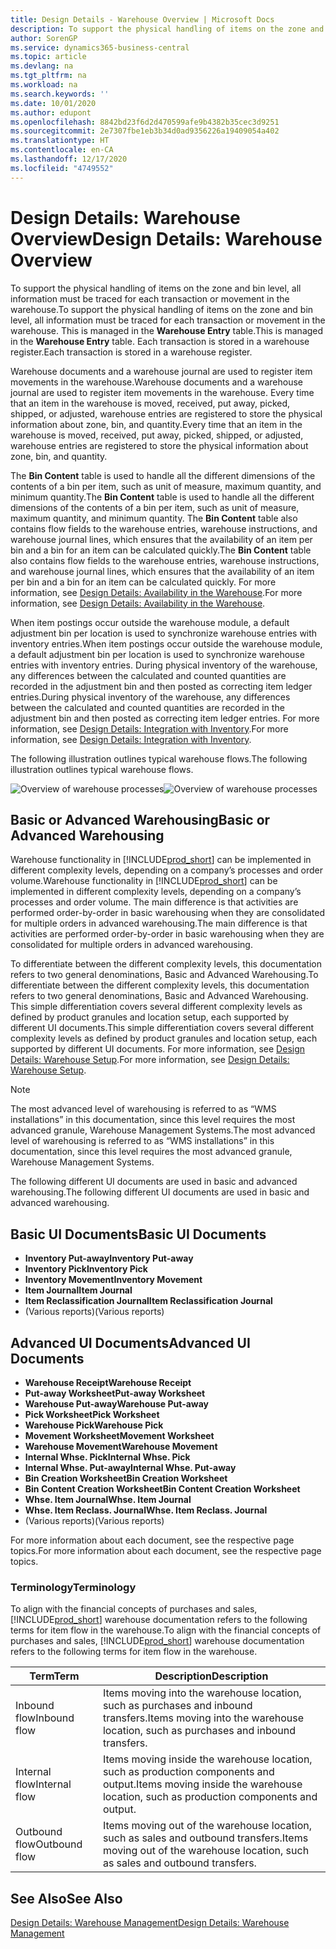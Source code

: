 ```yaml
---
title: Design Details - Warehouse Overview | Microsoft Docs
description: To support the physical handling of items on the zone and bin level, all information must be traced for each transaction or movement in the warehouse. This is managed in the **Warehouse Entry** table. Each transaction is stored in a warehouse register.
author: SorenGP
ms.service: dynamics365-business-central
ms.topic: article
ms.devlang: na
ms.tgt_pltfrm: na
ms.workload: na
ms.search.keywords: ''
ms.date: 10/01/2020
ms.author: edupont
ms.openlocfilehash: 8842bd23f6d2d470599afe9b4382b35cec3d9251
ms.sourcegitcommit: 2e7307fbe1eb3b34d0ad9356226a19409054a402
ms.translationtype: HT
ms.contentlocale: en-CA
ms.lasthandoff: 12/17/2020
ms.locfileid: "4749552"
---
```

# <a name="design-details-warehouse-overview"></a><span data-ttu-id="85e4c-105">Design Details: Warehouse Overview</span><span class="sxs-lookup"><span data-stu-id="85e4c-105">Design Details: Warehouse Overview</span></span>
<span data-ttu-id="85e4c-106">To support the physical handling of items on the zone and bin level, all information must be traced for each transaction or movement in the warehouse.</span><span class="sxs-lookup"><span data-stu-id="85e4c-106">To support the physical handling of items on the zone and bin level, all information must be traced for each transaction or movement in the warehouse.</span></span> <span data-ttu-id="85e4c-107">This is managed in the **Warehouse Entry** table.</span><span class="sxs-lookup"><span data-stu-id="85e4c-107">This is managed in the **Warehouse Entry** table.</span></span> <span data-ttu-id="85e4c-108">Each transaction is stored in a warehouse register.</span><span class="sxs-lookup"><span data-stu-id="85e4c-108">Each transaction is stored in a warehouse register.</span></span>  

<span data-ttu-id="85e4c-109">Warehouse documents and a warehouse journal are used to register item movements in the warehouse.</span><span class="sxs-lookup"><span data-stu-id="85e4c-109">Warehouse documents and a warehouse journal are used to register item movements in the warehouse.</span></span> <span data-ttu-id="85e4c-110">Every time that an item in the warehouse is moved, received, put away, picked, shipped, or adjusted, warehouse entries are registered to store the physical information about zone, bin, and quantity.</span><span class="sxs-lookup"><span data-stu-id="85e4c-110">Every time that an item in the warehouse is moved, received, put away, picked, shipped, or adjusted, warehouse entries are registered to store the physical information about zone, bin, and quantity.</span></span>

<span data-ttu-id="85e4c-111">The **Bin Content** table is used to handle all the different dimensions of the contents of a bin per item, such as unit of measure, maximum quantity, and minimum quantity.</span><span class="sxs-lookup"><span data-stu-id="85e4c-111">The **Bin Content** table is used to handle all the different dimensions of the contents of a bin per item, such as unit of measure, maximum quantity, and minimum quantity.</span></span> <span data-ttu-id="85e4c-112">The **Bin Content** table also contains flow fields to the warehouse entries, warehouse instructions, and warehouse journal lines, which ensures that the availability of an item per bin and a bin for an item can be calculated quickly.</span><span class="sxs-lookup"><span data-stu-id="85e4c-112">The **Bin Content** table also contains flow fields to the warehouse entries, warehouse instructions, and warehouse journal lines, which ensures that the availability of an item per bin and a bin for an item can be calculated quickly.</span></span> <span data-ttu-id="85e4c-113">For more information, see [Design Details: Availability in the Warehouse](design-details-availability-in-the-warehouse.md).</span><span class="sxs-lookup"><span data-stu-id="85e4c-113">For more information, see [Design Details: Availability in the Warehouse](design-details-availability-in-the-warehouse.md).</span></span>  

<span data-ttu-id="85e4c-114">When item postings occur outside the warehouse module, a default adjustment bin per location is used to synchronize warehouse entries with inventory entries.</span><span class="sxs-lookup"><span data-stu-id="85e4c-114">When item postings occur outside the warehouse module, a default adjustment bin per location is used to synchronize warehouse entries with inventory entries.</span></span> <span data-ttu-id="85e4c-115">During physical inventory of the warehouse, any differences between the calculated and counted quantities are recorded in the adjustment bin and then posted as correcting item ledger entries.</span><span class="sxs-lookup"><span data-stu-id="85e4c-115">During physical inventory of the warehouse, any differences between the calculated and counted quantities are recorded in the adjustment bin and then posted as correcting item ledger entries.</span></span> <span data-ttu-id="85e4c-116">For more information, see [Design Details: Integration with Inventory](design-details-integration-with-inventory.md).</span><span class="sxs-lookup"><span data-stu-id="85e4c-116">For more information, see [Design Details: Integration with Inventory](design-details-integration-with-inventory.md).</span></span>  

<span data-ttu-id="85e4c-117">The following illustration outlines typical warehouse flows.</span><span class="sxs-lookup"><span data-stu-id="85e4c-117">The following illustration outlines typical warehouse flows.</span></span>  

<span data-ttu-id="85e4c-118">![Overview of warehouse processes](media/design_details_warehouse_management_overview.png "Overview of warehouse processes")</span><span class="sxs-lookup"><span data-stu-id="85e4c-118">![Overview of warehouse processes](media/design_details_warehouse_management_overview.png "Overview of warehouse processes")</span></span>  

## <a name="basic-or-advanced-warehousing"></a><span data-ttu-id="85e4c-119">Basic or Advanced Warehousing</span><span class="sxs-lookup"><span data-stu-id="85e4c-119">Basic or Advanced Warehousing</span></span>  
<span data-ttu-id="85e4c-120">Warehouse functionality in [!INCLUDE[prod_short](includes/prod_short.md)] can be implemented in different complexity levels, depending on a company’s processes and order volume.</span><span class="sxs-lookup"><span data-stu-id="85e4c-120">Warehouse functionality in [!INCLUDE[prod_short](includes/prod_short.md)] can be implemented in different complexity levels, depending on a company’s processes and order volume.</span></span> <span data-ttu-id="85e4c-121">The main difference is that activities are performed order-by-order in basic warehousing when they are consolidated for multiple orders in advanced warehousing.</span><span class="sxs-lookup"><span data-stu-id="85e4c-121">The main difference is that activities are performed order-by-order in basic warehousing when they are consolidated for multiple orders in advanced warehousing.</span></span>  

 <span data-ttu-id="85e4c-122">To differentiate between the different complexity levels, this documentation refers to two general denominations, Basic and Advanced Warehousing.</span><span class="sxs-lookup"><span data-stu-id="85e4c-122">To differentiate between the different complexity levels, this documentation refers to two general denominations, Basic and Advanced Warehousing.</span></span> <span data-ttu-id="85e4c-123">This simple differentiation covers several different complexity levels as defined by product granules and location setup, each supported by different UI documents.</span><span class="sxs-lookup"><span data-stu-id="85e4c-123">This simple differentiation covers several different complexity levels as defined by product granules and location setup, each supported by different UI documents.</span></span> <span data-ttu-id="85e4c-124">For more information, see [Design Details: Warehouse Setup](design-details-warehouse-setup.md).</span><span class="sxs-lookup"><span data-stu-id="85e4c-124">For more information, see [Design Details: Warehouse Setup](design-details-warehouse-setup.md).</span></span>  

> [!NOTE]  
>  <span data-ttu-id="85e4c-125">The most advanced level of warehousing is referred to as “WMS installations” in this documentation, since this level requires the most advanced granule, Warehouse Management Systems.</span><span class="sxs-lookup"><span data-stu-id="85e4c-125">The most advanced level of warehousing is referred to as “WMS installations” in this documentation, since this level requires the most advanced granule, Warehouse Management Systems.</span></span>  

 <span data-ttu-id="85e4c-126">The following different UI documents are used in basic and advanced warehousing.</span><span class="sxs-lookup"><span data-stu-id="85e4c-126">The following different UI documents are used in basic and advanced warehousing.</span></span>  

## <a name="basic-ui-documents"></a><span data-ttu-id="85e4c-127">Basic UI Documents</span><span class="sxs-lookup"><span data-stu-id="85e4c-127">Basic UI Documents</span></span>  

-   <span data-ttu-id="85e4c-128">**Inventory Put-away**</span><span class="sxs-lookup"><span data-stu-id="85e4c-128">**Inventory Put-away**</span></span>  
-   <span data-ttu-id="85e4c-129">**Inventory Pick**</span><span class="sxs-lookup"><span data-stu-id="85e4c-129">**Inventory Pick**</span></span>  
-   <span data-ttu-id="85e4c-130">**Inventory Movement**</span><span class="sxs-lookup"><span data-stu-id="85e4c-130">**Inventory Movement**</span></span>  
-   <span data-ttu-id="85e4c-131">**Item Journal**</span><span class="sxs-lookup"><span data-stu-id="85e4c-131">**Item Journal**</span></span>  
-   <span data-ttu-id="85e4c-132">**Item Reclassification Journal**</span><span class="sxs-lookup"><span data-stu-id="85e4c-132">**Item Reclassification Journal**</span></span>  
-   <span data-ttu-id="85e4c-133">(Various reports)</span><span class="sxs-lookup"><span data-stu-id="85e4c-133">(Various reports)</span></span>  

## <a name="advanced-ui-documents"></a><span data-ttu-id="85e4c-134">Advanced UI Documents</span><span class="sxs-lookup"><span data-stu-id="85e4c-134">Advanced UI Documents</span></span>  

-   <span data-ttu-id="85e4c-135">**Warehouse Receipt**</span><span class="sxs-lookup"><span data-stu-id="85e4c-135">**Warehouse Receipt**</span></span>  
-   <span data-ttu-id="85e4c-136">**Put-away Worksheet**</span><span class="sxs-lookup"><span data-stu-id="85e4c-136">**Put-away Worksheet**</span></span>  
-   <span data-ttu-id="85e4c-137">**Warehouse Put-away**</span><span class="sxs-lookup"><span data-stu-id="85e4c-137">**Warehouse Put-away**</span></span>  
-   <span data-ttu-id="85e4c-138">**Pick Worksheet**</span><span class="sxs-lookup"><span data-stu-id="85e4c-138">**Pick Worksheet**</span></span>  
-   <span data-ttu-id="85e4c-139">**Warehouse Pick**</span><span class="sxs-lookup"><span data-stu-id="85e4c-139">**Warehouse Pick**</span></span>  
-   <span data-ttu-id="85e4c-140">**Movement Worksheet**</span><span class="sxs-lookup"><span data-stu-id="85e4c-140">**Movement Worksheet**</span></span>  
-   <span data-ttu-id="85e4c-141">**Warehouse Movement**</span><span class="sxs-lookup"><span data-stu-id="85e4c-141">**Warehouse Movement**</span></span>  
-   <span data-ttu-id="85e4c-142">**Internal Whse. Pick**</span><span class="sxs-lookup"><span data-stu-id="85e4c-142">**Internal Whse. Pick**</span></span>  
-   <span data-ttu-id="85e4c-143">**Internal Whse. Put-away**</span><span class="sxs-lookup"><span data-stu-id="85e4c-143">**Internal Whse. Put-away**</span></span>  
-   <span data-ttu-id="85e4c-144">**Bin Creation Worksheet**</span><span class="sxs-lookup"><span data-stu-id="85e4c-144">**Bin Creation Worksheet**</span></span>  
-   <span data-ttu-id="85e4c-145">**Bin Content Creation Worksheet**</span><span class="sxs-lookup"><span data-stu-id="85e4c-145">**Bin Content Creation Worksheet**</span></span>  
-   <span data-ttu-id="85e4c-146">**Whse. Item Journal**</span><span class="sxs-lookup"><span data-stu-id="85e4c-146">**Whse. Item Journal**</span></span>  
-   <span data-ttu-id="85e4c-147">**Whse. Item Reclass. Journal**</span><span class="sxs-lookup"><span data-stu-id="85e4c-147">**Whse. Item Reclass. Journal**</span></span>  
-   <span data-ttu-id="85e4c-148">(Various reports)</span><span class="sxs-lookup"><span data-stu-id="85e4c-148">(Various reports)</span></span>  

<span data-ttu-id="85e4c-149">For more information about each document, see the respective page topics.</span><span class="sxs-lookup"><span data-stu-id="85e4c-149">For more information about each document, see the respective page topics.</span></span>  

### <a name="terminology"></a><span data-ttu-id="85e4c-150">Terminology</span><span class="sxs-lookup"><span data-stu-id="85e4c-150">Terminology</span></span>  
<span data-ttu-id="85e4c-151">To align with the financial concepts of purchases and sales, [!INCLUDE[prod_short](includes/prod_short.md)] warehouse documentation refers to the following terms for item flow in the warehouse.</span><span class="sxs-lookup"><span data-stu-id="85e4c-151">To align with the financial concepts of purchases and sales, [!INCLUDE[prod_short](includes/prod_short.md)] warehouse documentation refers to the following terms for item flow in the warehouse.</span></span>  

|<span data-ttu-id="85e4c-152">Term</span><span class="sxs-lookup"><span data-stu-id="85e4c-152">Term</span></span>|<span data-ttu-id="85e4c-153">Description</span><span class="sxs-lookup"><span data-stu-id="85e4c-153">Description</span></span>|  
|----------|---------------------------------------|  
|<span data-ttu-id="85e4c-154">Inbound flow</span><span class="sxs-lookup"><span data-stu-id="85e4c-154">Inbound flow</span></span>|<span data-ttu-id="85e4c-155">Items moving into the warehouse location, such as purchases and inbound transfers.</span><span class="sxs-lookup"><span data-stu-id="85e4c-155">Items moving into the warehouse location, such as purchases and inbound transfers.</span></span>|  
|<span data-ttu-id="85e4c-156">Internal flow</span><span class="sxs-lookup"><span data-stu-id="85e4c-156">Internal flow</span></span>|<span data-ttu-id="85e4c-157">Items moving inside the warehouse location, such as production components and output.</span><span class="sxs-lookup"><span data-stu-id="85e4c-157">Items moving inside the warehouse location, such as production components and output.</span></span>|  
|<span data-ttu-id="85e4c-158">Outbound flow</span><span class="sxs-lookup"><span data-stu-id="85e4c-158">Outbound flow</span></span>|<span data-ttu-id="85e4c-159">Items moving out of the warehouse location, such as sales and outbound transfers.</span><span class="sxs-lookup"><span data-stu-id="85e4c-159">Items moving out of the warehouse location, such as sales and outbound transfers.</span></span>|  

## <a name="see-also"></a><span data-ttu-id="85e4c-160">See Also</span><span class="sxs-lookup"><span data-stu-id="85e4c-160">See Also</span></span>  
 [<span data-ttu-id="85e4c-161">Design Details: Warehouse Management</span><span class="sxs-lookup"><span data-stu-id="85e4c-161">Design Details: Warehouse Management</span></span>](design-details-warehouse-management.md)
